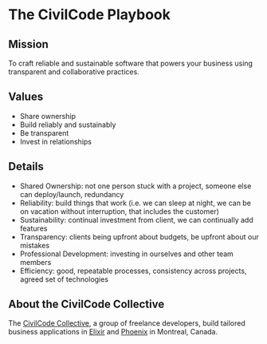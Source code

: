 # The CivilCode Playbook

## Mission

To craft reliable and sustainable software that powers your business using transparent and collaborative practices.

## Values

* Share ownership
* Build reliably and sustainably
* Be transparent
* Invest in relationships

## Details

* Shared Ownership: not one person stuck with a project, someone else can deploy/launch, redundancy
* Reliability: build things that work \(i.e. we can sleep at night, we can be on vacation without interruption, that includes the customer\)
* Sustainability: continual investment from client, we can continually add features
* Transparency: clients being upfront about budgets, be upfront about our mistakes
* Professional Development: investing in ourselves and other team members
* Efficiency: good, repeatable processes, consistency across projects, agreed set of technologies

## About the CivilCode Collective

The [CivilCode Collective](http://www.civilcode.io), a group of freelance developers, build tailored business applications in [Elixir](http://elixir-lang.org/) and [Phoenix](http://www.phoenixframework.org/)
in Montreal, Canada.

